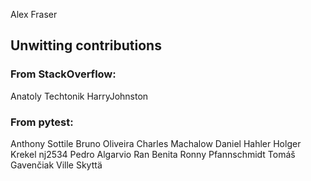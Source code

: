 Alex Fraser

## Unwitting contributions

### From StackOverflow:
Anatoly Techtonik
HarryJohnston

### From pytest:
Anthony Sottile
Bruno Oliveira
Charles Machalow
Daniel Hahler
Holger Krekel
nj2534
Pedro Algarvio
Ran Benita
Ronny Pfannschmidt
Tomáš Gavenčiak
Ville Skyttä
